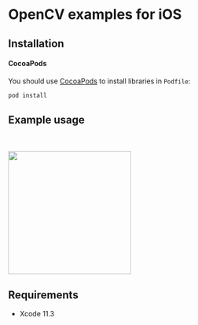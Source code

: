 # OpenCV examples for iOS

## Installation
#### CocoaPods
You should use [CocoaPods](http://cocoapods.org/) to install libraries in `Podfile`:
```ruby
pod install
```

## **Example usage**
<br><br>
<img src="docs/demo.gif" width="250">


## **Requirements**
- Xcode 11.3
<br><br>
